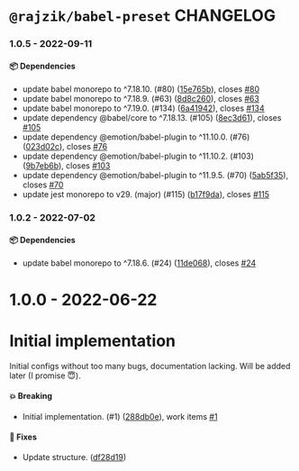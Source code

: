 # `@rajzik/babel-preset` CHANGELOG

<!-- MONODEPLOY:BELOW -->

### 1.0.5 - 2022-09-11

#### 📦 Dependencies

- update babel monorepo to ^7.18.10. (#80) ([15e765b](https://github.com/rajzik/configs/commit/15e765b969b502dbb0c10a81e8198a058ce3bd22)), closes [#80](https://github.com/rajzik/configs/issues/80)
- update babel monorepo to ^7.18.9. (#63) ([8d8c260](https://github.com/rajzik/configs/commit/8d8c260345b19eba9aae2fa7233152ab11131f86)), closes [#63](https://github.com/rajzik/configs/issues/63)
- update babel monorepo to ^7.19.0. (#134) ([6a41942](https://github.com/rajzik/configs/commit/6a41942ba6739ad2682c0fd2858b5f2e7dc6722d)), closes [#134](https://github.com/rajzik/configs/issues/134)
- update dependency @babel/core to ^7.18.13. (#105) ([8ec3d61](https://github.com/rajzik/configs/commit/8ec3d61665e5d6d9212d8e25a9aa6cb736d419be)), closes [#105](https://github.com/rajzik/configs/issues/105)
- update dependency @emotion/babel-plugin to ^11.10.0. (#76) ([023d02c](https://github.com/rajzik/configs/commit/023d02c5705df5745d98d2c9ef97e48441c4f4d6)), closes [#76](https://github.com/rajzik/configs/issues/76)
- update dependency @emotion/babel-plugin to ^11.10.2. (#103) ([9b7eb6b](https://github.com/rajzik/configs/commit/9b7eb6b34c5713f838278dd9c1d9491759bb37d6)), closes [#103](https://github.com/rajzik/configs/issues/103)
- update dependency @emotion/babel-plugin to ^11.9.5. (#70) ([5ab5f35](https://github.com/rajzik/configs/commit/5ab5f3570584b7078d2bef5b70eb4c41aad03574)), closes [#70](https://github.com/rajzik/configs/issues/70)
- update jest monorepo to v29. (major) (#115) ([b17f9da](https://github.com/rajzik/configs/commit/b17f9da52505a6cd8ef139b805ae8dac941e4b77)), closes [#115](https://github.com/rajzik/configs/issues/115)





### 1.0.2 - 2022-07-02

#### 📦 Dependencies

- update babel monorepo to ^7.18.6. (#24) ([11de068](https://github.com/rajzik/configs/commit/11de068e46348ce748dadd63295cb21383548ad4)), closes [#24](https://github.com/rajzik/configs/issues/24)





# 1.0.0 - 2022-06-22

# Initial implementation

Initial configs without too many bugs, documentation lacking. Will be added later (I promise 😇).

#### 💥 Breaking

- Initial implementation. (#1) ([288db0e](https://github.com/rajzik/configs/commit/288db0e500fd2c2a9d52a2e9d7570fa37099ab5e)), work items [#1](https://github.com/rajzik/configs/issues/1)

#### 🐞 Fixes

- Update structure. ([df28d19](https://github.com/rajzik/configs/commit/df28d19a23c892dee09c07f80df2a56c428f7b7a))




